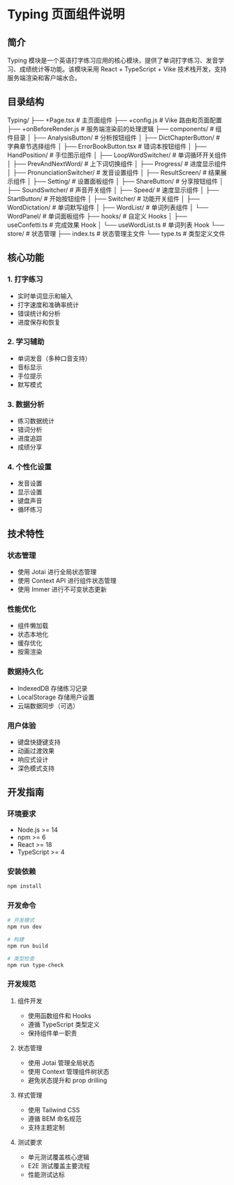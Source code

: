# Typing 页面组件说明

## 简介

Typing 模块是一个英语打字练习应用的核心模块，提供了单词打字练习、发音学习、成绩统计等功能。该模块采用 React + TypeScript + Vike 技术栈开发，支持服务端渲染和客户端水合。

## 目录结构

Typing/
├── +Page.tsx # 主页面组件
├── +config.js # Vike 路由和页面配置
├── +onBeforeRender.js # 服务端渲染前的处理逻辑
├── components/ # 组件目录
│ ├── AnalysisButton/ # 分析按钮组件
│ ├── DictChapterButton/ # 字典章节选择组件
│ ├── ErrorBookButton.tsx # 错词本按钮组件
│ ├── HandPosition/ # 手位图示组件
│ ├── LoopWordSwitcher/ # 单词循环开关组件
│ ├── PrevAndNextWord/ # 上下词切换组件
│ ├── Progress/ # 进度显示组件
│ ├── PronunciationSwitcher/ # 发音设置组件
│ ├── ResultScreen/ # 结果展示组件
│ ├── Setting/ # 设置面板组件
│ ├── ShareButton/ # 分享按钮组件
│ ├── SoundSwitcher/ # 声音开关组件
│ ├── Speed/ # 速度显示组件
│ ├── StartButton/ # 开始按钮组件
│ ├── Switcher/ # 功能开关组件
│ ├── WordDictation/ # 单词默写组件
│ ├── WordList/ # 单词列表组件
│ └── WordPanel/ # 单词面板组件
├── hooks/ # 自定义 Hooks
│ ├── useConfetti.ts # 完成效果 Hook
│ └── useWordList.ts # 单词列表 Hook
└── store/ # 状态管理
├── index.ts # 状态管理主文件
└── type.ts # 类型定义文件

## 核心功能

### 1. 打字练习

- 实时单词显示和输入
- 打字速度和准确率统计
- 错误统计和分析
- 进度保存和恢复

### 2. 学习辅助

- 单词发音（多种口音支持）
- 音标显示
- 手位提示
- 默写模式

### 3. 数据分析

- 练习数据统计
- 错词分析
- 进度追踪
- 成绩分享

### 4. 个性化设置

- 发音设置
- 显示设置
- 键盘声音
- 循环练习

## 技术特性

### 状态管理

- 使用 Jotai 进行全局状态管理
- 使用 Context API 进行组件状态管理
- 使用 Immer 进行不可变状态更新

### 性能优化

- 组件懒加载
- 状态本地化
- 缓存优化
- 按需渲染

### 数据持久化

- IndexedDB 存储练习记录
- LocalStorage 存储用户设置
- 云端数据同步（可选）

### 用户体验

- 键盘快捷键支持
- 动画过渡效果
- 响应式设计
- 深色模式支持

## 开发指南

### 环境要求

- Node.js >= 14
- npm >= 6
- React >= 18
- TypeScript >= 4

### 安装依赖

```bash
npm install
```

### 开发命令

```bash
# 开发模式
npm run dev

# 构建
npm run build

# 类型检查
npm run type-check
```

### 开发规范

1. 组件开发

   - 使用函数组件和 Hooks
   - 遵循 TypeScript 类型定义
   - 保持组件单一职责

2. 状态管理

   - 使用 Jotai 管理全局状态
   - 使用 Context 管理组件树状态
   - 避免状态提升和 prop drilling

3. 样式管理

   - 使用 Tailwind CSS
   - 遵循 BEM 命名规范
   - 支持主题定制

4. 测试要求
   - 单元测试覆盖核心逻辑
   - E2E 测试覆盖主要流程
   - 性能测试达标
